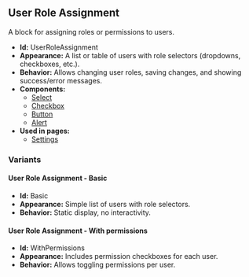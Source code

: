## User Role Assignment
A block for assigning roles or permissions to users.
- **Id:** UserRoleAssignment
- **Appearance:** A list or table of users with role selectors (dropdowns, checkboxes, etc.).
- **Behavior:** Allows changing user roles, saving changes, and showing success/error messages.
- **Components:**
  - [Select](../components/Select.md)
  - [Checkbox](../components/Checkbox.md)
  - [Button](../components/Button.md)
  - [Alert](../components/Alert.md)
- **Used in pages:**
  - [Settings](../pages/Settings.md)
### Variants
#### User Role Assignment - **Basic**
- **Id:** Basic
- **Appearance:** Simple list of users with role selectors.
- **Behavior:** Static display, no interactivity.
#### User Role Assignment - **With permissions**
- **Id:** WithPermissions
- **Appearance:** Includes permission checkboxes for each user.
- **Behavior:** Allows toggling permissions per user.
